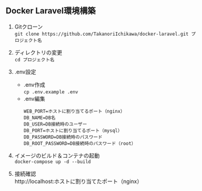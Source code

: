 ## Docker Laravel環境構築

1. Gitクローン  
```git clone https://github.com/TakanoriIchikawa/docker-laravel.git プロジェクト名```
2. ディレクトリの変更  
```cd プロジェクト名```
3. .env設定  
    - .env作成  
      ```cp .env.example .env ```
    - .env編集  
      ```
      WEB_PORT=ホストに割り当てるポート（nginx）
      DB_NAME=DB名
      DB_USER=DB接続時のユーザー
      DB_PORT=ホストに割り当てるポート（mysql）
      DB_PASSWORD=DB接続時のパスワード
      DB_ROOT_PASSWORD=DB接続時のパスワード（root）
      ```
4. イメージのビルド＆コンテナの起動  
```docker-compose up -d --build```

5. 接続確認  
http://localhost:ホストに割り当てたポート（nginx）